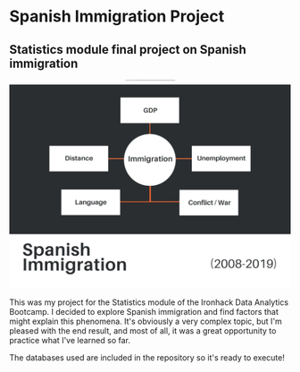 # Spanish Immigration Project
## Statistics module final project on Spanish immigration

![Thumbnail](image/Thumbnail.jpg)

This was my project for the Statistics module of the Ironhack Data Analytics Bootcamp. I decided to explore Spanish immigration and find factors that might explain this phenomena.
It's obviously a very complex topic, but I'm pleased with the end result, and most of all, it was a great opportunity to practice what I've learned so far.

The databases used are included in the repository so it's ready to execute!
